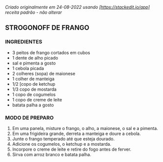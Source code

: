 _Criado originalmente em 24-08-2022 usando [https://stackedit.io/app]_
*receita padrão - não alterar*

## STROGONOFF DE FRANGO
### INGREDIENTES

-   3  peitos de frango cortados em cubos
-   1 dente de alho picado
-   sal e pimenta a gosto
-   1 cebola picada
-   2 colheres (sopa) de maionese
-   1 colher de manteiga
-   1/2  [copo de ketchup
-   1/3 copo de mostarda
-   1 copo de cogumelos
-   1 copo de creme de leite
-   batata palha a gosto

### MODO DE PREPARO

1.  Em uma panela, misture o frango, o alho, a maionese, o sal e a pimenta.
2.  Em uma frigideira grande, derreta a manteiga e doure a cebola.
3.  Junte o frango temperado até que esteja dourado.
4.  Adicione os cogumelos, o ketchup e a mostarda.
5.  Incorpore  o creme de leite e retire do fogo antes de ferver.
6.  Sirva com arroz branco e batata palha.